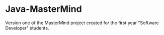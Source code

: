# Java-MasterMind
Version one of the MasterMind project created for the first year "Software Developer" students.
